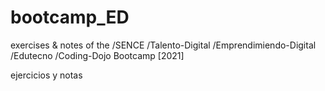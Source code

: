 # bootcamp_ED
exercises &amp; notes of the /SENCE /Talento-Digital /Emprendimiendo-Digital /Edutecno /Coding-Dojo Bootcamp [2021]

ejercicios y notas
